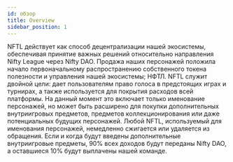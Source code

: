 ```yaml
---
id: обзор
title: Overview
sidebar_position: 1
---
```


NFTL действует как способ децентрализации нашей экосистемы, обеспечивая принятие важных решений относительно направления Nifty League через Nifty DAO. Продажа наших персонажей положила начало первоначальному распространению собственного токена полезности и управления нашей экосистемы; НФТЛ. NFTL служит двойной цели: дает пользователям право голоса в предстоящих играх и турнирах, а также используется для покрытия расходов всей платформы. На данный момент это включает только именование персонажей, но может быть расширено для покупки дополнительных внутриигровых предметов, предметов коллекционирования или даже потенциальных будущих персонажей. Любой NFTL, используемый для именования персонажей, немедленно сжигается или удаляется из обращения. Если и когда будут введены дополнительные внутриигровые предметы, 90% всех доходов будут переданы Nifty DAO, а оставшиеся 10% будут выплачены нашей команде.
